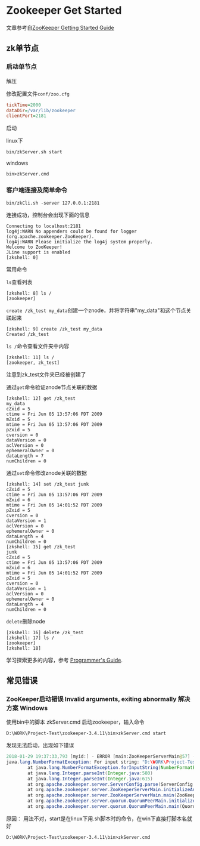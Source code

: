 # Zookeeper Get Started

文章参考自[ZooKeeper Getting Started Guide](http://zookeeper.apache.org/doc/r3.4.14/zookeeperStarted.html)

## zk单节点

### 启动单节点

解压

修改配置文件`conf/zoo.cfg`

```zoo.cfg
tickTime=2000
dataDir=/var/lib/zookeeper
clientPort=2181
```

启动

linux下

```shell
bin/zkServer.sh start
```

windows

```CMD
bin>zkServer.cmd
```

### 客户端连接及简单命令

```Shell
bin/zkCli.sh -server 127.0.0.1:2181
```

连接成功，控制台会出现下面的信息

```console
Connecting to localhost:2181
log4j:WARN No appenders could be found for logger (org.apache.zookeeper.ZooKeeper).
log4j:WARN Please initialize the log4j system properly.
Welcome to ZooKeeper!
JLine support is enabled
[zkshell: 0]
```

常用命令

`ls`查看列表

```Shell
[zkshell: 8] ls /
[zookeeper]
```

`create /zk_test my_data`创建一个znode，并将字符串"my_data"和这个节点关联起来

```Shell
[zkshell: 9] create /zk_test my_data
Created /zk_test
```

`ls /`命令查看文件夹中内容

```Shell
[zkshell: 11] ls /
[zookeeper, zk_test]
```

注意到zk_test文件夹已经被创建了

通过`get`命令验证znode节点关联的数据

```Shell
[zkshell: 12] get /zk_test
my_data
cZxid = 5
ctime = Fri Jun 05 13:57:06 PDT 2009
mZxid = 5
mtime = Fri Jun 05 13:57:06 PDT 2009
pZxid = 5
cversion = 0
dataVersion = 0
aclVersion = 0
ephemeralOwner = 0
dataLength = 7
numChildren = 0
```

通过`set`命令修改znode关联的数据

```Shell
[zkshell: 14] set /zk_test junk
cZxid = 5
ctime = Fri Jun 05 13:57:06 PDT 2009
mZxid = 6
mtime = Fri Jun 05 14:01:52 PDT 2009
pZxid = 5
cversion = 0
dataVersion = 1
aclVersion = 0
ephemeralOwner = 0
dataLength = 4
numChildren = 0
[zkshell: 15] get /zk_test
junk
cZxid = 5
ctime = Fri Jun 05 13:57:06 PDT 2009
mZxid = 6
mtime = Fri Jun 05 14:01:52 PDT 2009
pZxid = 5
cversion = 0
dataVersion = 1
aclVersion = 0
ephemeralOwner = 0
dataLength = 4
numChildren = 0
```

`delete`删除node

```Shell
[zkshell: 16] delete /zk_test
[zkshell: 17] ls /
[zookeeper]
[zkshell: 18]
```

学习探索更多的内容，参考 [Programmer's Guide](http://zookeeper.apache.org/doc/r3.4.14/zookeeperProgrammers.html).

## 常见错误

### ZooKeeper启动错误 Invalid arguments, exiting abnormally 解决方案 Windows

使用bin中的脚本 zkServer.cmd 启动zookeeper，输入命令

```CMD
D:\WORK\Project-Test\zookeeper-3.4.11\bin>zkServer.cmd start
```

发现无法启动，出现如下错误

```Java
2018-01-29 19:37:33,793 [myid:] - ERROR [main:ZooKeeperServerMain@57] - Invalid arguments, exiting abnormally
java.lang.NumberFormatException: For input string: "D:\WORK\Project-Test\zookeeper-3.4.11\bin\..\conf\zoo.cfg"
        at java.lang.NumberFormatException.forInputString(NumberFormatException.java:65)
        at java.lang.Integer.parseInt(Integer.java:580)
        at java.lang.Integer.parseInt(Integer.java:615)
        at org.apache.zookeeper.server.ServerConfig.parse(ServerConfig.java:61)
        at org.apache.zookeeper.server.ZooKeeperServerMain.initializeAndRun(ZooKeeperServerMain.java:86)
        at org.apache.zookeeper.server.ZooKeeperServerMain.main(ZooKeeperServerMain.java:55)
        at org.apache.zookeeper.server.quorum.QuorumPeerMain.initializeAndRun(QuorumPeerMain.java:119)
        at org.apache.zookeeper.server.quorum.QuorumPeerMain.main(QuorumPeerMain.java:81)
```

原因： 用法不对，start是在linux下用.sh脚本时的命令，在win下直接打脚本名就好

```CMD
D:\WORK\Project-Test\zookeeper-3.4.11\bin>zkServer.cmd
```
